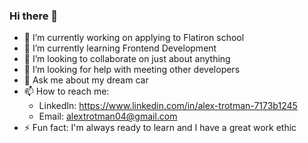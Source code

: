 ### Hi there 👋
- 🔭 I’m currently working on applying to Flatiron school
- 🌱 I’m currently learning Frontend Development
- 👯 I’m looking to collaborate on just about anything
- 🤔 I’m looking for help with meeting other developers
- 💬 Ask me about my dream car
- 📫 How to reach me: 
     - LinkedIn: https://www.linkedin.com/in/alex-trotman-7173b1245
     - Email: alextrotman04@gmail.com
- ⚡ Fun fact: I'm always ready to learn and I have a great work ethic
